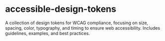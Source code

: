 # accessible-design-tokens
A collection of design tokens for WCAG compliance, focusing on size, spacing, color, typography, and timing to ensure web accessibility. Includes guidelines, examples, and best practices.
